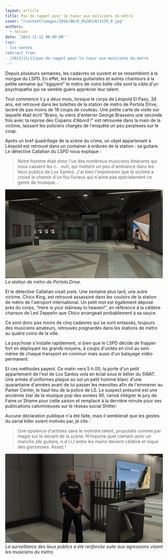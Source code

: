 ```yaml
---
layout: article
title: Pas de rappel pour le tueur aux musiciens du métro
cover: "/content/images/2016/06/0_0%20%2811%29_0.jpg"
authors:
  - nelson
date: '2013-11-12 00:00:00''
tags:
- los-santos
redirect_from:
- /2013/11/11/pas-de-rappel-pour-le-tueur-aux-musiciens-du-metro
---
```


Depuis plusieurs semaines, les cadavres se suivent et se ressemblent à la morgue du LSPD. En effet, les braves guitaristes et autres chanteurs à la petite semaine qui "égayent" le métro de notre belle ville sont la cible d'un psychopathe qui ne semble guère apprécier leur talent.

Tout commence il y a deux mois, lorsque le corps de Léopold El Paso, 34 ans, est retrouvé dans les toilettes de la station de métro de Portola Drive, lacéré de pas moins de 18 coups de couteau. Une petite carte de visite sur laquelle était écrit "Bravo, tu viens d'enterrer George Brassens une seconde fois avec ta reprise des Copains d'Abord !" est retrouvée dans la main de la victime, laissant les policiers chargés de l'enquête un peu perplexes sur le coup.

Après un bref quadrillage de la scène du crime, un objet appartenant à Léopold est retrouvé dans un container à ordures de la station : sa guitare. Le détective Callahan du LSPD nous explique :

> Notre homme était donc l'un des nombreux musiciens itinérants qui nous cassent les c... euh, qui mettent un peu d'ambiance dans les lieux publics de Los Santos. J'ai bien l'impression que la victime a croisé le chemin d'un fou furieux qui n'aime pas spécialement ce genre de musique...

![La station de métro de Portola Drive.](/content/images/2016/06/0_0_2.jpg)
_La station de métro de Portola Drive._

Et le détective Callahan visait juste. Une semaine plus tard, une autre victime, Chico King, est retrouvé assassiné dans les couloirs de la station de métro de l'aéroport international. Un petit mot est également déposé près du corps, "Here is your stairway to heaven!", en référence à la célèbre chanson de Led Zeppelin que Chico arrangeait probablement à sa sauce.

Ce sont donc pas moins de cinq cadavres qui se sont entassés, toujours des musiciens amateurs, retrouvés poignardés dans les stations de métro au quatre coins de la ville.

La psychose s'installe rapidement, si bien que le LSPD décide de frapper fort en déployant les grands moyens, à coups d'unités en civil au sein même de chaque transport en commun mais aussi d'un balayage vidéo permanent.

Et ces méthodes payent. Ce matin vers 5 h 00, la porte d'un petit appartement de l'est de Los Santos vola en éclat sous le bélier du SWAT. Une armée d'uniformes plaque au sol un petit homme blanc d'une quarantaine d'années avant de lui passer les menottes afin de l'emmener au Parker Center, le haut lieu de la police de LS. Le suspect présumé est une ancienne star de la musique pop des années 90, censé intégrer le jury de Fame or Shame pour cette saison et remplacé à la dernière minute pour ses publications calomnieuses sur le réseau social Shitter.

Aucune déclaration publique n'a été faite, mais il semblerait que les gestes du serial killer soient motivés par, je cite :

> Une opulence d'artistes sans le moindre talent, propulsés comme par magie sur le devant de la scène. N'importe quel clampin avec un manche _(de guitare, n.d.l.r.)_ entre les mains devient célèbre et nique des gonzesses. Assez !

![La surveillance des lieux publics a été renforcée suite aux agressions visant les musiciens du métro.](/content/images/2016/06/0_0%20%2811%29.jpg)
_La surveillance des lieux publics a été renforcée suite aux agressions visant les musiciens du métro._